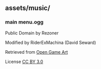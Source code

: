 ## assets/music/
### main menu.ogg

Public Domain by Rezoner

Modified by RiderExMachina (David Seward)

Retrieved from [Open Game Art](https://opengameart.org/content/happy-arcade-tune)

License [CC BY 3.0](http://creativecommons.org/licenses/by/3.0/)